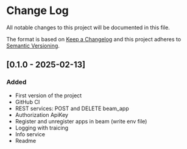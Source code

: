 # Change Log
All notable changes to this project will be documented in this file.

The format is based on [Keep a Changelog](http://keepachangelog.com/)
and this project adheres to [Semantic Versioning](http://semver.org/).

## [0.1.0 - 2025-02-13]
### Added
- First version of the project
- GitHub CI
- REST services: POST and DELETE beam_app
- Authorization ApiKey
- Register and unregister apps in beam (write env file)
- Logging with traicing
- Info service
- Readme

